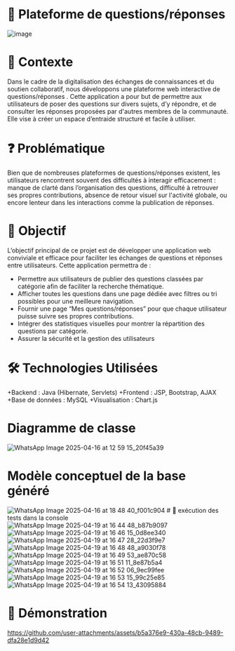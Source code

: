 # 📌 Plateforme de questions/réponses

![image](https://github.com/user-attachments/assets/6549c00e-e2a4-48b2-8e2e-aa4fec6dfed3)

# 📘 Contexte
Dans le cadre de la digitalisation des échanges de connaissances et du soutien collaboratif, nous développons 
une plateforme web interactive de questions/réponses
. Cette application a pour but de permettre aux utilisateurs de poser des questions sur divers sujets, d’y répondre, et de consulter les réponses proposées par d'autres membres de la communauté. 
 Elle vise à créer un espace d’entraide structuré et facile à utiliser.
# ❓ Problématique
Bien que de nombreuses plateformes de questions/réponses existent, les utilisateurs rencontrent souvent des difficultés à interagir efficacement : manque de clarté dans l’organisation des questions, difficulté à retrouver ses propres contributions, absence de retour visuel sur l'activité globale, ou encore lenteur dans les interactions comme la publication de réponses.

# 🎯 Objectif
L’objectif principal de ce projet est de développer une application web conviviale et efficace pour faciliter les échanges de questions et réponses entre utilisateurs. Cette application permettra de :

+ Permettre aux utilisateurs de publier des questions classées par catégorie afin de faciliter la recherche thématique.
+ Afficher toutes les questions dans une page dédiée avec filtres ou tri possibles pour une meilleure navigation.
+ Fournir une page “Mes questions/réponses” pour que chaque utilisateur puisse suivre ses propres contributions.
+ Intégrer des statistiques visuelles  pour montrer la répartition des questions par catégorie.
+ Assurer la sécurité et la gestion des utilisateurs
 # 🛠️ Technologies Utilisées 
+Backend : Java (Hibernate, Servlets)
+Frontend : JSP, Bootstrap, AJAX
+Base de données : MySQL
+Visualisation : Chart.js
  # Diagramme de classe
  
  ![WhatsApp Image 2025-04-16 at 12 59 15_20f45a39](https://github.com/user-attachments/assets/958b2bc0-30d5-4d1c-bebb-822591fc2d7d)

  # Modèle conceptuel de la base généré
  
  ![WhatsApp Image 2025-04-16 at 18 48 40_f001c904](https://github.com/user-attachments/assets/f4ad8d30-5916-47f4-96aa-9da6f696c0d0)
    # 🎯 exécution des tests dans la console
    ![WhatsApp Image 2025-04-19 at 16 44 48_b87b9097](https://github.com/user-attachments/assets/2e74288c-4ca7-48d1-b9d0-af29c9035b68)
    ![WhatsApp Image 2025-04-19 at 16 46 15_0d8ee340](https://github.com/user-attachments/assets/5da2e704-b994-448e-91b9-ed98982b9807)
    ![WhatsApp Image 2025-04-19 at 16 47 28_22d3f9e7](https://github.com/user-attachments/assets/f4885e88-0eec-463d-9476-1238a9d1e673)
    ![WhatsApp Image 2025-04-19 at 16 48 48_a9030f78](https://github.com/user-attachments/assets/904302f7-d72b-4e72-a62f-e7b12ac49086)
    ![WhatsApp Image 2025-04-19 at 16 49 53_ae870c58](https://github.com/user-attachments/assets/e67a47f4-1b22-40c1-b2e3-c84ca6d0fa80)
    ![WhatsApp Image 2025-04-19 at 16 51 11_8e87b5a4](https://github.com/user-attachments/assets/e198b99e-c876-4b98-84c8-01f12c37cae8)
    ![WhatsApp Image 2025-04-19 at 16 52 06_9ec99fee](https://github.com/user-attachments/assets/d117d8cc-24ad-4956-9e99-3fee48229f92)
    ![WhatsApp Image 2025-04-19 at 16 53 15_99c25e85](https://github.com/user-attachments/assets/2edd4a04-9e15-41cb-8f31-411462717774)
    ![WhatsApp Image 2025-04-19 at 16 54 13_43095884](https://github.com/user-attachments/assets/c2c87ed2-1f88-4e8e-b991-00147e93504b)



    




# 🎥 Démonstration











https://github.com/user-attachments/assets/b5a376e9-430a-48cb-9489-dfa28e1d9d42





